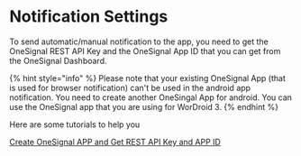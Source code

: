 # Notification Settings

To send automatic/manual notification to the app, you need to get the OneSignal REST API Key and the OneSignal App ID that you can get from the OneSignal Dashboard.

{% hint style="info" %}
Please note that your existing OneSignal App (that is used for browser notification) can't be used in the android app notification. You need to create another OneSingal App for android. You can use the OneSignal app that you are using for WorDroid 3.
{% endhint %}

Here are some tutorials to help you

[Create OneSignal APP and Get REST API Key and APP ID](https://wordroid.gitbook.io/wordroid-docs/onesignal-configuration)
